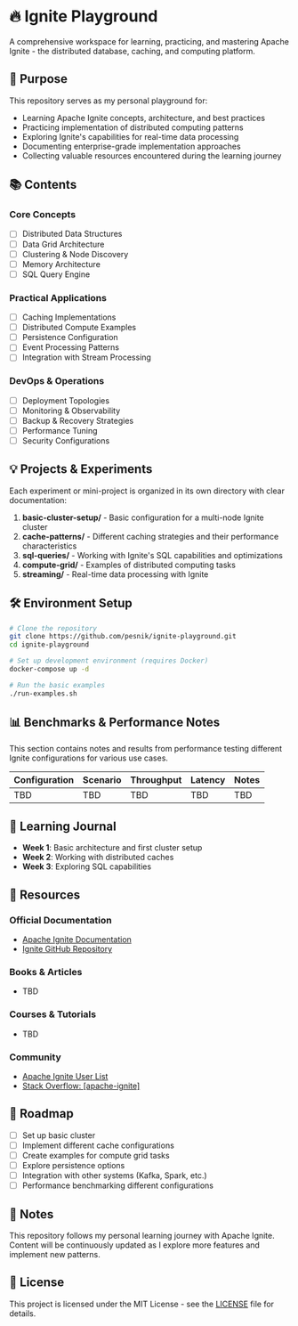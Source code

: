 # 🔥 Ignite Playground

A comprehensive workspace for learning, practicing, and mastering Apache Ignite - the distributed database, caching, and computing platform.

## 🚀 Purpose

This repository serves as my personal playground for:

- Learning Apache Ignite concepts, architecture, and best practices
- Practicing implementation of distributed computing patterns
- Exploring Ignite's capabilities for real-time data processing
- Documenting enterprise-grade implementation approaches
- Collecting valuable resources encountered during the learning journey

## 📚 Contents

### Core Concepts
- [ ] Distributed Data Structures
- [ ] Data Grid Architecture
- [ ] Clustering & Node Discovery
- [ ] Memory Architecture
- [ ] SQL Query Engine

### Practical Applications
- [ ] Caching Implementations
- [ ] Distributed Compute Examples
- [ ] Persistence Configuration
- [ ] Event Processing Patterns
- [ ] Integration with Stream Processing

### DevOps & Operations
- [ ] Deployment Topologies
- [ ] Monitoring & Observability
- [ ] Backup & Recovery Strategies
- [ ] Performance Tuning
- [ ] Security Configurations

## 💡 Projects & Experiments

Each experiment or mini-project is organized in its own directory with clear documentation:

1. **basic-cluster-setup/** - Basic configuration for a multi-node Ignite cluster
2. **cache-patterns/** - Different caching strategies and their performance characteristics
3. **sql-queries/** - Working with Ignite's SQL capabilities and optimizations
4. **compute-grid/** - Examples of distributed computing tasks
5. **streaming/** - Real-time data processing with Ignite

## 🛠️ Environment Setup

```bash
# Clone the repository
git clone https://github.com/pesnik/ignite-playground.git
cd ignite-playground

# Set up development environment (requires Docker)
docker-compose up -d

# Run the basic examples
./run-examples.sh
```

## 📊 Benchmarks & Performance Notes

This section contains notes and results from performance testing different Ignite configurations for various use cases.

| Configuration | Scenario | Throughput | Latency | Notes |
|---------------|----------|------------|---------|-------|
| TBD | TBD | TBD | TBD | TBD |

## 📝 Learning Journal

- **Week 1**: Basic architecture and first cluster setup
- **Week 2**: Working with distributed caches
- **Week 3**: Exploring SQL capabilities

## 📖 Resources

### Official Documentation
- [Apache Ignite Documentation](https://ignite.apache.org/docs/latest/)
- [Ignite GitHub Repository](https://github.com/apache/ignite)

### Books & Articles
- TBD

### Courses & Tutorials
- TBD

### Community
- [Apache Ignite User List](https://lists.apache.org/list.html?user@ignite.apache.org)
- [Stack Overflow: [apache-ignite]](https://stackoverflow.com/questions/tagged/apache-ignite)

## 🔄 Roadmap

- [ ] Set up basic cluster
- [ ] Implement different cache configurations
- [ ] Create examples for compute grid tasks
- [ ] Explore persistence options
- [ ] Integration with other systems (Kafka, Spark, etc.)
- [ ] Performance benchmarking different configurations

## 📌 Notes

This repository follows my personal learning journey with Apache Ignite. Content will be continuously updated as I explore more features and implement new patterns.

## 📃 License

This project is licensed under the MIT License - see the [LICENSE](LICENSE) file for details.
